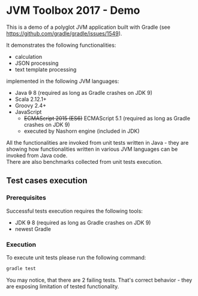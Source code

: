 # JVM Toolbox 2017 - Demo
This is a demo of a polyglot JVM application built with Gradle (see https://github.com/gradle/gradle/issues/1549).

It demonstrates the following functionalities:
* calculation
* JSON processing
* text template processing

implemented in the following JVM languages:
* Java ~~9~~ 8 (required as long as Gradle crashes on JDK 9)
* Scala 2.12.1+
* Groovy 2.4+
* JavaScript 
  - ~~ECMAScript 2015 (ES6)~~ ECMAScript 5.1 (required as long as Gradle crashes on JDK 9)
  - executed by Nashorn engine (included in JDK)

All the functionalities are invoked from unit tests written in Java -
they are showing how functionalities written in various JVM languages
can be invoked from Java code.  
There are also benchmarks collected from unit tests execution.

## Test cases execution
### Prerequisites
Successful tests execution requires the following tools:
* JDK ~~9~~ 8 (required as long as Gradle crashes on JDK 9)
* newest Gradle

### Execution
To execute unit tests please run the following command:
```bash
gradle test
```

You may notice, that there are 2 failing tests.
That's correct behavior - they are exposing limitation of tested functionality.
